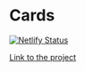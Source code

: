 Cards
===

[![Netlify Status](https://api.netlify.com/api/v1/badges/da39bbb1-600f-4518-8158-5fbe143a44ab/deploy-status)](https://app.netlify.com/sites/react-ra-cards/deploys)

[Link to the project](https://react-ra-cards.netlify.app)